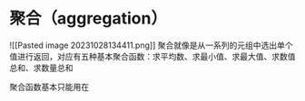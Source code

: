 # 聚合（aggregation）
![[Pasted image 20231028134411.png]]
聚合就像是从一系列的元组中选出单个值进行返回，对应有五种基本聚合函数：求平均数、求最小值、求最大值、求数值总和、求数量总和

聚合函数基本只能用在
